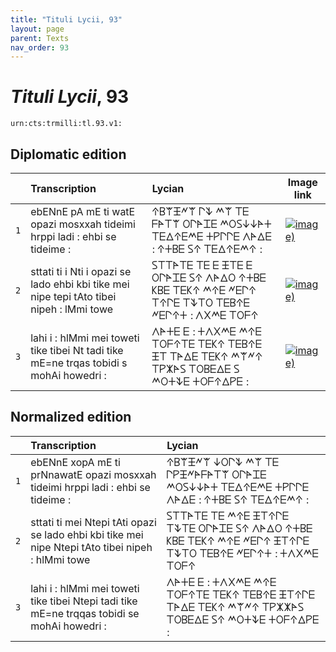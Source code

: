 ```yaml
---
title: "Tituli Lycii, 93"
layout: page
parent: Texts
nav_order: 93
---
```




# *Tituli Lycii*, 93




`urn:cts:trmilli:tl.93.v1:`

## Diplomatic edition

|  | Transcription | Lycian | Image link |
| :---: | :------ | :------ | --- |
| `1` | ebENnE pA mE ti watE opazi mosxxah tideimi hrppi ladi : ehbi se tideime : | 𐊁𐊂𐊚𐊑𐊏𐊚 𐊓𐊙 𐊎𐊚 𐊗𐊆 𐊇𐊀𐊗𐊚 𐊒𐊓𐊀𐊈𐊆 𐊎𐊒𐊖𐊜𐊜𐊀𐊛 𐊗𐊆𐊅𐊁𐊆𐊎𐊆 𐊛𐊕𐊓𐊓𐊆 𐊍𐊀𐊅𐊆 : 𐊁𐊛𐊂𐊆 𐊖𐊁 𐊗𐊆𐊅𐊁𐊆𐊎𐊁 : |[![image)](http://www.homermultitext.org/iipsrv?IIIF=/project/homer/pyramidal/deepzoom/lycian/hc/v1/2007.02.0134.tif/pct:0.265,0.303,99.7,44.24/100,/0/default.jpg)](http://www.homermultitext.org/ict2/?urn=urn:cite2:lycian:hc.v1:2007.02.0134@0.002652,0.003030,0.9970,0.4424) |
| `2` | sttati ti i Nti i opazi se lado ehbi kbi tike mei nipe tepi tAto tibei nipeh : lMmi towe | 𐊖𐊗𐊗𐊀𐊗𐊆 𐊗𐊆 𐊆 𐊑𐊗𐊆 𐊆 𐊒𐊓𐊀𐊈𐊆 𐊖𐊁 𐊍𐊀𐊅𐊒 𐊁𐊛𐊂𐊆 𐊋𐊂𐊆 𐊗𐊆𐊋𐊁 𐊎𐊁𐊆 𐊏𐊆𐊓𐊁 𐊗𐊁𐊓𐊆 𐊗𐊙𐊗𐊒 𐊗𐊆𐊂𐊁𐊆 𐊏𐊆𐊓𐊁𐊛 : 𐊍𐊐𐊎𐊆 𐊗𐊒𐊇𐊁 |[![image)](http://www.homermultitext.org/iipsrv?IIIF=/project/homer/pyramidal/deepzoom/lycian/hc/v1/2007.02.0134.tif/pct:0.0,26.97,99.96,50.61/100,/0/default.jpg)](http://www.homermultitext.org/ict2/?urn=urn:cite2:lycian:hc.v1:2007.02.0134@0.000,0.2697,0.9996,0.5061) |
| `3` | lahi i : hlMmi mei toweti tike tibei Nt tadi tike mE=ne trqas tobidi s mohAi howedri : | 𐊍𐊀𐊛𐊆 𐊆 : 𐊛𐊍𐊐𐊎𐊆 𐊎𐊁𐊆 𐊗𐊒𐊇𐊁𐊗𐊆 𐊗𐊆𐊋𐊁 𐊗𐊆𐊂𐊁𐊆 𐊑𐊗 𐊗𐊀𐊅𐊆 𐊗𐊆𐊋𐊁 𐊎𐊚𐊏𐊁 𐊗𐊕𐊌𐊀𐊖 𐊗𐊒𐊂𐊆𐊅𐊆 𐊖 𐊎𐊒𐊛𐊙𐊆 𐊛𐊒𐊇𐊁𐊅𐊕𐊆 : |[![image)](http://www.homermultitext.org/iipsrv?IIIF=/project/homer/pyramidal/deepzoom/lycian/hc/v1/2007.02.0134.tif/pct:0.019,53.64,99.98,46.36/100,/0/default.jpg)](http://www.homermultitext.org/ict2/?urn=urn:cite2:lycian:hc.v1:2007.02.0134@0.0001894,0.5364,0.9998,0.4636) |

## Normalized edition

|  | Transcription | Lycian |
| :---: | :------ | :------ |
| `1` | ebENnE xopA mE ti prNnawatE opazi mosxxah tideimi hrppi ladi : ehbi se tideime : | 𐊁𐊂𐊚𐊑𐊏𐊚 𐊜𐊒𐊓𐊙 𐊎𐊚 𐊗𐊆 𐊓𐊕𐊑𐊏𐊀𐊇𐊀𐊗𐊚 𐊒𐊓𐊀𐊈𐊆 𐊎𐊒𐊖𐊜𐊜𐊀𐊛 𐊗𐊆𐊅𐊁𐊆𐊎𐊆 𐊛𐊕𐊓𐊓𐊆 𐊍𐊀𐊅𐊆 : 𐊁𐊛𐊂𐊆 𐊖𐊁 𐊗𐊆𐊅𐊁𐊆𐊎𐊁 : |
| `2` | sttati ti mei Ntepi tAti opazi se lado ehbi kbi tike mei nipe Ntepi tAto tibei nipeh : hlMmi towe | 𐊖𐊗𐊗𐊀𐊗𐊆 𐊗𐊆 𐊎𐊁𐊆 𐊑𐊗𐊁𐊓𐊆 𐊗𐊙𐊗𐊆 𐊒𐊓𐊀𐊈𐊆 𐊖𐊁 𐊍𐊀𐊅𐊒 𐊁𐊛𐊂𐊆 𐊋𐊂𐊆 𐊗𐊆𐊋𐊁 𐊎𐊁𐊆 𐊏𐊆𐊓𐊁 𐊑𐊗𐊁𐊓𐊆 𐊗𐊙𐊗𐊒 𐊗𐊆𐊂𐊁𐊆 𐊏𐊆𐊓𐊁𐊛 : 𐊛𐊍𐊐𐊎𐊆 𐊗𐊒𐊇𐊁 |
| `3` | lahi i : hlMmi mei toweti tike tibei Ntepi tadi tike mE=ne trqqas tobidi se mohAi howedri : | 𐊍𐊀𐊛𐊆 𐊆 : 𐊛𐊍𐊐𐊎𐊆 𐊎𐊁𐊆 𐊗𐊒𐊇𐊁𐊗𐊆 𐊗𐊆𐊋𐊁 𐊗𐊆𐊂𐊁𐊆 𐊑𐊗𐊁𐊓𐊆 𐊗𐊀𐊅𐊆 𐊗𐊆𐊋𐊁 𐊎𐊚𐊏𐊁 𐊗𐊕𐊌𐊌𐊀𐊖 𐊗𐊒𐊂𐊆𐊅𐊆 𐊖𐊁 𐊎𐊒𐊛𐊙𐊆 𐊛𐊒𐊇𐊁𐊅𐊕𐊆 : |